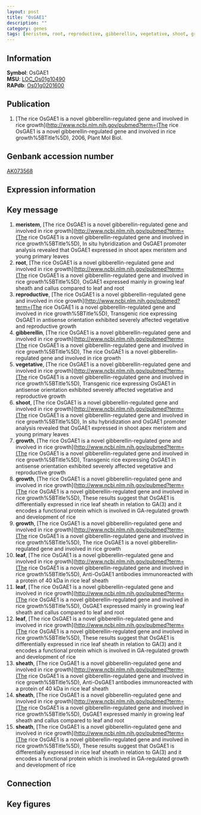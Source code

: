 ```yaml
---
layout: post
title: "OsGAE1"
description: ""
category: genes
tags: [meristem, root, reproductive, gibberellin, vegetative, shoot, growth, leaf, sheath, Gene]
---
```


## Information
__Symbol__: OsGAE1  
__MSU__: [LOC_Os01g10490](http://rice.plantbiology.msu.edu/cgi-bin/ORF_infopage.cgi?orf=LOC_Os01g10490)  
__RAPdb__: [Os01g0201600](http://rapdb.dna.affrc.go.jp/viewer/gbrowse_details/irgsp1?name=Os01g0201600)  

## Publication
1. [The rice OsGAE1 is a novel gibberellin-regulated gene and involved in rice growth](http://www.ncbi.nlm.nih.gov/pubmed?term=(The rice OsGAE1 is a novel gibberellin-regulated gene and involved in rice growth%5BTitle%5D), 2006, Plant Mol Biol.

## Genbank accession number
[AK073568](http://www.ncbi.nlm.nih.gov/nuccore/AK073568)

## Expression information

## Key message
1. __meristem__, [The rice OsGAE1 is a novel gibberellin-regulated gene and involved in rice growth](http://www.ncbi.nlm.nih.gov/pubmed?term=(The rice OsGAE1 is a novel gibberellin-regulated gene and involved in rice growth%5BTitle%5D),  In situ hybridization and OsGAE1 promoter analysis revealed that OsGAE1 expressed in shoot apex meristem and young primary leaves
2. __root__, [The rice OsGAE1 is a novel gibberellin-regulated gene and involved in rice growth](http://www.ncbi.nlm.nih.gov/pubmed?term=(The rice OsGAE1 is a novel gibberellin-regulated gene and involved in rice growth%5BTitle%5D),  OsGAE1 expressed mainly in growing leaf sheath and callus compared to leaf and root
3. __reproductive__, [The rice OsGAE1 is a novel gibberellin-regulated gene and involved in rice growth](http://www.ncbi.nlm.nih.gov/pubmed?term=(The rice OsGAE1 is a novel gibberellin-regulated gene and involved in rice growth%5BTitle%5D),  Transgenic rice expressing OsGAE1 in antisense orientation exhibited severely affected vegetative and reproductive growth
4. __gibberellin__, [The rice OsGAE1 is a novel gibberellin-regulated gene and involved in rice growth](http://www.ncbi.nlm.nih.gov/pubmed?term=(The rice OsGAE1 is a novel gibberellin-regulated gene and involved in rice growth%5BTitle%5D), The rice OsGAE1 is a novel gibberellin-regulated gene and involved in rice growth
5. __vegetative__, [The rice OsGAE1 is a novel gibberellin-regulated gene and involved in rice growth](http://www.ncbi.nlm.nih.gov/pubmed?term=(The rice OsGAE1 is a novel gibberellin-regulated gene and involved in rice growth%5BTitle%5D),  Transgenic rice expressing OsGAE1 in antisense orientation exhibited severely affected vegetative and reproductive growth
6. __shoot__, [The rice OsGAE1 is a novel gibberellin-regulated gene and involved in rice growth](http://www.ncbi.nlm.nih.gov/pubmed?term=(The rice OsGAE1 is a novel gibberellin-regulated gene and involved in rice growth%5BTitle%5D),  In situ hybridization and OsGAE1 promoter analysis revealed that OsGAE1 expressed in shoot apex meristem and young primary leaves
7. __growth__, [The rice OsGAE1 is a novel gibberellin-regulated gene and involved in rice growth](http://www.ncbi.nlm.nih.gov/pubmed?term=(The rice OsGAE1 is a novel gibberellin-regulated gene and involved in rice growth%5BTitle%5D),  Transgenic rice expressing OsGAE1 in antisense orientation exhibited severely affected vegetative and reproductive growth
8. __growth__, [The rice OsGAE1 is a novel gibberellin-regulated gene and involved in rice growth](http://www.ncbi.nlm.nih.gov/pubmed?term=(The rice OsGAE1 is a novel gibberellin-regulated gene and involved in rice growth%5BTitle%5D),  These results suggest that OsGAE1 is differentially expressed in rice leaf sheath in relation to GA(3) and it encodes a functional protein which is involved in GA-regulated growth and development of rice
9. __growth__, [The rice OsGAE1 is a novel gibberellin-regulated gene and involved in rice growth](http://www.ncbi.nlm.nih.gov/pubmed?term=(The rice OsGAE1 is a novel gibberellin-regulated gene and involved in rice growth%5BTitle%5D), The rice OsGAE1 is a novel gibberellin-regulated gene and involved in rice growth
10. __leaf__, [The rice OsGAE1 is a novel gibberellin-regulated gene and involved in rice growth](http://www.ncbi.nlm.nih.gov/pubmed?term=(The rice OsGAE1 is a novel gibberellin-regulated gene and involved in rice growth%5BTitle%5D),  Anti-OsGAE1 antibodies immunoreacted with a protein of 40 kDa in rice leaf sheath
11. __leaf__, [The rice OsGAE1 is a novel gibberellin-regulated gene and involved in rice growth](http://www.ncbi.nlm.nih.gov/pubmed?term=(The rice OsGAE1 is a novel gibberellin-regulated gene and involved in rice growth%5BTitle%5D),  OsGAE1 expressed mainly in growing leaf sheath and callus compared to leaf and root
12. __leaf__, [The rice OsGAE1 is a novel gibberellin-regulated gene and involved in rice growth](http://www.ncbi.nlm.nih.gov/pubmed?term=(The rice OsGAE1 is a novel gibberellin-regulated gene and involved in rice growth%5BTitle%5D),  These results suggest that OsGAE1 is differentially expressed in rice leaf sheath in relation to GA(3) and it encodes a functional protein which is involved in GA-regulated growth and development of rice
13. __sheath__, [The rice OsGAE1 is a novel gibberellin-regulated gene and involved in rice growth](http://www.ncbi.nlm.nih.gov/pubmed?term=(The rice OsGAE1 is a novel gibberellin-regulated gene and involved in rice growth%5BTitle%5D),  Anti-OsGAE1 antibodies immunoreacted with a protein of 40 kDa in rice leaf sheath
14. __sheath__, [The rice OsGAE1 is a novel gibberellin-regulated gene and involved in rice growth](http://www.ncbi.nlm.nih.gov/pubmed?term=(The rice OsGAE1 is a novel gibberellin-regulated gene and involved in rice growth%5BTitle%5D),  OsGAE1 expressed mainly in growing leaf sheath and callus compared to leaf and root
15. __sheath__, [The rice OsGAE1 is a novel gibberellin-regulated gene and involved in rice growth](http://www.ncbi.nlm.nih.gov/pubmed?term=(The rice OsGAE1 is a novel gibberellin-regulated gene and involved in rice growth%5BTitle%5D),  These results suggest that OsGAE1 is differentially expressed in rice leaf sheath in relation to GA(3) and it encodes a functional protein which is involved in GA-regulated growth and development of rice

## Connection

## Key figures


